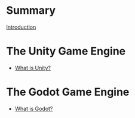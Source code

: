 # Summary

[Introduction](./introduction.md)

# The Unity Game Engine

- [What is Unity?](./unity/what-is-unity.md)

# The Godot Game Engine

- [What is Godot?](./godot/what-is-godot.md)
